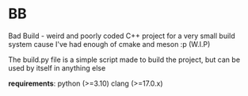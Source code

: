 # BB

Bad Build - weird and poorly coded C++ project for a very small build system cause I've had enough of cmake and meson :p (W.I.P)

The build.py file is a simple script made to build the project, but can be used by itself in anything else

**requirements**:
python (>=3.10)
clang (>=17.0.x)
